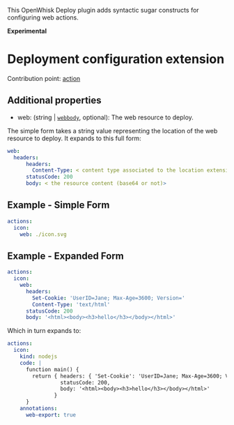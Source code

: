 This OpenWhisk Deploy plugin adds syntactic sugar constructs for configuring web actions.  

**Experimental**

# Deployment configuration extension

Contribution point: [action](https://github.com/lionelvillard/openwhisk-deploy/blob/master/docs/format.md#action)

## Additional properties 

- web: (string | [`webbody`](#webbody), optional): The web resource to deploy.

The simple form takes a string value representing the location of the web resource to deploy. It expands to this full form:

```yaml
web:
  headers:
      headers:
        Content-Type: < content type associated to the location extension > 
      statusCode: 200
      body: < the resource content (base64 or not)>
```

## Example - Simple Form

```yaml
actions:
  icon:
    web: ./icon.svg
```
 

## Example - Expanded Form

```yaml
actions:
  icon:
    web:
      headers:
        Set-Cookie: 'UserID=Jane; Max-Age=3600; Version='
        Content-Type: 'text/html' 
      statusCode: 200
      body: '<html><body><h3>hello</h3></body></html>'

```

Which in turn expands to:

```yaml
actions:
  icon:
    kind: nodejs
    code: | 
      function main() {
        return { headers: { 'Set-Cookie': 'UserID=Jane; Max-Age=3600; Version=', 'Content-Type': 'text/html' },
                 statusCode: 200,
                 body: '<html><body><h3>hello</h3></body></html>'
               } 
      }
    annotations:
      web-export: true
```